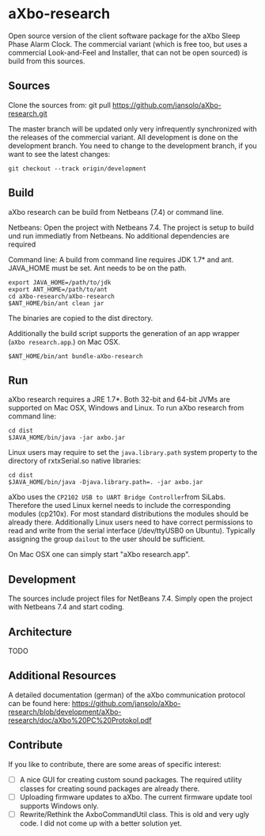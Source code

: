 aXbo-research
=============

Open source version of the client software package for the aXbo Sleep Phase Alarm Clock. The commercial variant (which is free too, but uses a commercial Look-and-Feel and Installer, that can not be open sourced) is build from this sources.


Sources
-------

Clone the sources from:
git pull https://github.com/jansolo/aXbo-research.git

The master branch will be updated only very infrequently synchronized with the releases of the commercial variant. All development is done on the development branch. You need to change to the development branch, if you want to see the latest changes:

	git checkout --track origin/development


Build
-----

aXbo research can be build from Netbeans (7.4) or command line. 

Netbeans:
Open the project with Netbeans 7.4. The project is setup to build und run immediatly from Netbeans. No additional dependencies are required

Command line:
A build from command line requires JDK 1.7* and ant. JAVA_HOME must be set. Ant needs to be on the path.

	export JAVA_HOME=/path/to/jdk
	export ANT_HOME=/path/to/ant
	cd aXbo-research/aXbo-research
	$ANT_HOME/bin/ant clean jar

The binaries are copied to the dist directory.

Additionally the build script supports the generation of an app wrapper (``aXbo research.app``.) on Mac OSX.

	$ANT_HOME/bin/ant bundle-aXbo-research


Run
---

aXbo research requires a JRE 1.7*. Both 32-bit and 64-bit JVMs are supported on Mac OSX, Windows and Linux. To run aXbo research from command line:

    cd dist
    $JAVA_HOME/bin/java -jar axbo.jar

Linux users may require to set the ``java.library.path`` system property to the directory of rxtxSerial.so native libraries:

    cd dist
    $JAVA_HOME/bin/java -Djava.library.path=. -jar axbo.jar

aXbo uses the ``CP2102 USB to UART Bridge Controller``from SiLabs. Therefore the used Linux kernel needs to include the corresponding modules (cp210x). For most standard distributions the modules should be already there. 
Additionally Linux users need to have correct permissions to read and write from the serial interface (/dev/ttyUSB0 on Ubuntu). Typically assigning the group ``dailout`` to the user should be sufficient. 

On Mac OSX one can simply start "aXbo research.app".


Development
-----------

The sources include project files for NetBeans 7.4. Simply open the project with Netbeans 7.4 and start coding. 


Architecture
------------

TODO


Additional Resources
--------------------

A detailed documentation (german) of the aXbo communication protocol can be found here:
https://github.com/jansolo/aXbo-research/blob/development/aXbo-research/doc/aXbo%20PC%20Protokol.pdf


Contribute
----------

If you like to contribute, there are some areas of specific interest:

- [ ] A nice GUI for creating custom sound packages. The required utility classes for creating sound packages are already there.
- [ ] Uploading firmware updates to aXbo. The current firmware update tool supports Windows only.
- [ ] Rewrite/Rethink the AxboCommandUtil class. This is old and very ugly code. I did not come up with a better solution yet.